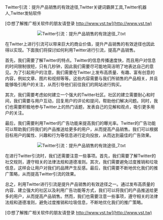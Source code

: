 Twitter引流：提升产品销售的有效途径,Twitter关键词霸屏工具,Twitter机器人,Twitter发帖软件

[😍想了解推广相关软件的朋友请登录 http://www.vst.tw](http://www.vst.tw)

 <center><img src="https://vst.tw/MP4/tuiguang/png/7.png" alt="Twitter引流：提升产品销售的有效途径_7.txt"></center>

在Twitter上进行引流可以带来巨大的商业价值，提升产品销售的有效途径也因此得以实现。下面我们将探讨如何利用Twitter进行引流，提高产品销售。

首先，我们需要了解Twitter的特点。Twitter的信息传播速度快，而且用户对信息的时间限制很短，只有几秒钟，因此我们需要尽可能地简洁明了地表达自己的意见。为了引起用户的注意，我们需要在Twitter上发布高质量、有趣、富有创意的内容，例如文章、图片和视频等等。这些内容需要与我们所销售的产品相关，并且能够吸引用户的关注，从而引导他们前往我们的网站进行购买。

其次，我们需要考虑如何建立一个强大的Twitter社区。社区的建立需要耐心和时间，我们需要与用户互动，回复用户的评论和提问，帮助他们解决问题。同时，我们也需要积极地参与Twitter上的热门话题，发表自己的见解和观点，吸引更多用户的关注。

最后，我们需要利用Twitter的广告功能来提高我们的曝光率。Twitter的广告功能可以帮助我们将我们的产品推送给更多的用户，从而提高产品销售。我们可以根据目标用户的属性、兴趣和行为等信息进行定向投放，从而达到最佳的广告效果。

 <center><img src="https://vst.tw/MP4/tuiguang/png/4.png" alt="Twitter引流：提升产品销售的有效途径_7.txt"></center>

在进行Twitter引流时，我们还需要注意一些事项。首先，我们需要了解Twitter的社交规则，遵守相关的法律法规和道德准则。其次，我们需要避免过度推销和垃圾信息，这样会让用户对我们的品牌产生反感。最后，我们需要不断地优化我们的推广策略，从而提高Twitter引流的效果。

总之，利用Twitter进行引流是提升产品销售的有效途径之一。通过发布高质量的内容、建立强大的社区以及利用广告功能等方式，我们可以将我们的产品推送给更多的用户，从而提高产品销售。然而，我们也需要注意一些事项，遵守相关的法律法规和道德准则，避免过度推销和垃圾信息，不断地优化我们的推广策略。

[😍想了解推广相关软件的朋友请登录 http://www.vst.tw](http://www.vst.tw)



